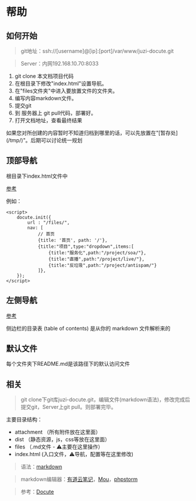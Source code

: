 # 帮助

## 如何开始

> git地址：ssh://[username]@[ip]:[port]/var/www/juzi-docute.git

> Server：内网192.168.10.70:8033

1. git clone 本文档项目代码
1. 在根目录下修改"index.html"设置导航。
1. 在"files文件夹"中进入要放置文件的文件夹。
1. 编写内容markdown文件。
1. 提交git
1. 到 服务器上 git pull代码，部署好。
1. 打开文档地址，查看最终结果

<p class="warning">
  如果您对所创建的内容暂时不知道归档到哪里的话，可以先放置在"[暂存处](/tmp/)"。后期可以讨论统一规划<br>
</p>

## 顶部导航
根目录下index.html文件中

[参考](https://docute.js.org/#/zh-Hans/?id=%E5%AF%BC%E8%88%AA%E6%A0%8F)

例如：
````
<script>
    docute.init({
        url : "/files/",
        nav: [
            // 首页
            {title: '首页', path: '/'},
            {title:"项目",type:"dropdown",items:[
                {title:"服务化",path:"/project/soa/"},
                {title:"直播",path:"/project/live/"},
                {title:"反垃圾",path:"/project/antispam/"}
            ]},
    });
</script>
````

## 左侧导航
[参考](https://docute.js.org/#/zh-Hans/?id=%E4%BE%A7%E8%BE%B9%E6%A0%8F)

侧边栏的目录表 (table of contents) 是从你的 markdown 文件解析来的


## 默认文件

每个文件夹下README.md是该路径下的默认访问文件


## 相关
> git clone下git库juzi-docute.git，编辑文件(markdown语法)，修改完成后提交git，Server上git pull。则部署完毕。

主要目录结构：
- attachment （所有附件放在这里面）
- dist （静态资源，js，css等放在这里面）
- files （.md文件 - ⚠️主要在这里操作）
- index.html (入口文件，⚠️导航，配置等在这里修改)



> 语法：[markdown](http://www.appinn.com/markdown/)

> markdown编辑器：[有道云笔记](http://note.youdao.com/)，[Mou](http://25.io/mou/)，[phpstorm](http://www.jetbrains.com/phpstorm/)

> 参考：[Docute](https://docute.js.org/#/home)
